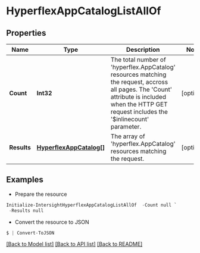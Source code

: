 # HyperflexAppCatalogListAllOf
## Properties

Name | Type | Description | Notes
------------ | ------------- | ------------- | -------------
**Count** | **Int32** | The total number of &#39;hyperflex.AppCatalog&#39; resources matching the request, accross all pages. The &#39;Count&#39; attribute is included when the HTTP GET request includes the &#39;$inlinecount&#39; parameter. | [optional] 
**Results** | [**HyperflexAppCatalog[]**](HyperflexAppCatalog.md) | The array of &#39;hyperflex.AppCatalog&#39; resources matching the request. | [optional] 

## Examples

- Prepare the resource
```powershell
Initialize-IntersightHyperflexAppCatalogListAllOf  -Count null `
 -Results null
```

- Convert the resource to JSON
```powershell
$ | Convert-ToJSON
```

[[Back to Model list]](../README.md#documentation-for-models) [[Back to API list]](../README.md#documentation-for-api-endpoints) [[Back to README]](../README.md)

